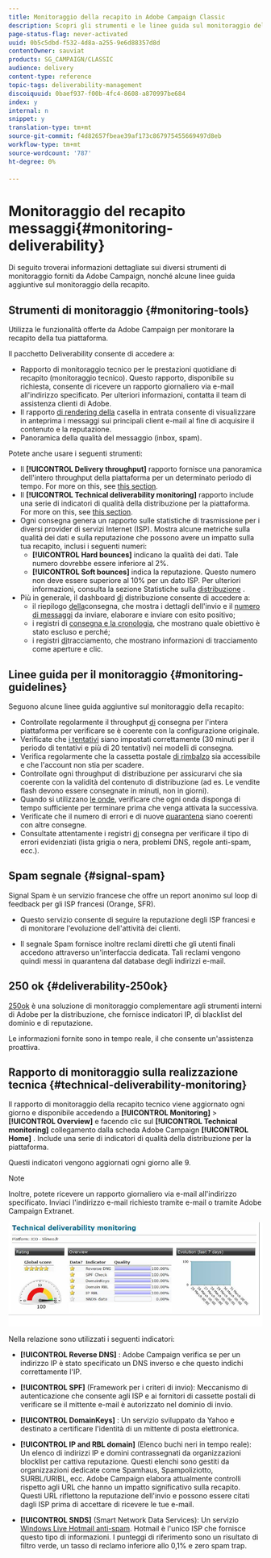 ```yaml
---
title: Monitoraggio della recapito in Adobe Campaign Classic
description: Scopri gli strumenti e le linee guida sul monitoraggio della recapito in Adobe Campaign Classic.
page-status-flag: never-activated
uuid: 0b5c5dbd-f532-4d8a-a255-9e6d88357d8d
contentOwner: sauviat
products: SG_CAMPAIGN/CLASSIC
audience: delivery
content-type: reference
topic-tags: deliverability-management
discoiquuid: 0baef937-f00b-4fc4-8608-a870997be684
index: y
internal: n
snippet: y
translation-type: tm+mt
source-git-commit: f4d82657fbeae39af173c867975455669497d8eb
workflow-type: tm+mt
source-wordcount: '787'
ht-degree: 0%

---
```



# Monitoraggio del recapito messaggi{#monitoring-deliverability}

Di seguito troverai informazioni dettagliate sui diversi strumenti di monitoraggio forniti da Adobe Campaign, nonché alcune linee guida aggiuntive sul monitoraggio della recapito.

## Strumenti di monitoraggio {#monitoring-tools}

Utilizza le funzionalità offerte da Adobe Campaign per monitorare la recapito della tua piattaforma.

Il pacchetto Deliverability consente di accedere a:

* Rapporto di monitoraggio tecnico per le prestazioni quotidiane di recapito (monitoraggio tecnico). Questo rapporto, disponibile su richiesta, consente di ricevere un rapporto giornaliero via e-mail all&#39;indirizzo specificato. Per ulteriori informazioni, contatta il team di assistenza clienti di Adobe.
* Il rapporto [di rendering della](../../delivery/using/inbox-rendering.md) casella in entrata consente di visualizzare in anteprima i messaggi sui principali client e-mail al fine di acquisire il contenuto e la reputazione.
* Panoramica della qualità del messaggio (inbox, spam).

Potete anche usare i seguenti strumenti:

* Il **[!UICONTROL Delivery throughput]** rapporto fornisce una panoramica dell&#39;intero throughput della piattaforma per un determinato periodo di tempo. For more on this, see [this section](../../reporting/using/global-reports.md#delivery-throughput).
* Il **[!UICONTROL Technical deliverability monitoring]** rapporto include una serie di indicatori di qualità della distribuzione per la piattaforma. For more on this, see [this section](#technical-deliverability-monitoring).
* Ogni consegna genera un rapporto sulle statistiche di trasmissione per i diversi provider di servizi Internet (ISP). Mostra alcune metriche sulla qualità dei dati e sulla reputazione che possono avere un impatto sulla tua recapito, inclusi i seguenti numeri:
   * **[!UICONTROL Hard bounces]** indicano la qualità dei dati. Tale numero dovrebbe essere inferiore al 2%.
   * **[!UICONTROL Soft bounces]** indica la reputazione. Questo numero non deve essere superiore al 10% per un dato ISP.
   Per ulteriori informazioni, consulta la sezione Statistiche sulla [distribuzione](../../reporting/using/global-reports.md#delivery-statistics) .
* Più in generale, il dashboard [di](../../delivery/using/monitoring-a-delivery.md#delivery-dashboard) distribuzione consente di accedere a:
   * il riepilogo [della](../../delivery/using/monitoring-a-delivery.md#delivery-summary)consegna, che mostra i dettagli dell&#39;invio e il [numero di messaggi](../../delivery/using/monitoring-a-delivery.md#number-of-messages-sent) da inviare, elaborare e inviare con esito positivo;
   * i registri di [consegna e la cronologia](../../delivery/using/monitoring-a-delivery.md#delivery-logs-and-history), che mostrano quale obiettivo è stato escluso e perché;
   * i registri [di](../../delivery/using/monitoring-a-delivery.md#tracking-logs)tracciamento, che mostrano informazioni di tracciamento come aperture e clic.

## Linee guida per il monitoraggio {#monitoring-guidelines}

Seguono alcune linee guida aggiuntive sul monitoraggio della recapito:

* Controllate regolarmente il throughput [di](../../reporting/using/global-reports.md#delivery-throughput) consegna per l&#39;intera piattaforma per verificare se è coerente con la configurazione originale.
* Verificate che [i tentativi](../../delivery/using/understanding-delivery-failures.md#retries-after-a-delivery-temporary-failure) siano impostati correttamente (30 minuti per il periodo di tentativi e più di 20 tentativi) nei modelli di consegna.
* Verifica regolarmente che la cassetta postale [di rimbalzo](../../delivery/using/understanding-delivery-failures.md#bounce-mail-management) sia accessibile e che l&#39;account non stia per scadere.
* Controllate ogni throughput di distribuzione per assicurarvi che sia coerente con la validità del contenuto di distribuzione (ad es. Le vendite flash devono essere consegnate in minuti, non in giorni).
* Quando si utilizzano [le onde](../../delivery/using/steps-sending-the-delivery.md#sending-using-multiple-waves), verificare che ogni onda disponga di tempo sufficiente per terminare prima che venga attivata la successiva.
* Verificate che il numero di errori e di nuove [quarantena](../../delivery/using/understanding-quarantine-management.md) siano coerenti con altre consegne.
* Consultate attentamente i registri [di](../../delivery/using/monitoring-a-delivery.md#delivery-logs-and-history) consegna per verificare il tipo di errori evidenziati (lista grigia o nera, problemi DNS, regole anti-spam, ecc.).

## Spam segnale {#signal-spam}

Signal Spam è un servizio francese che offre un report anonimo sul loop di feedback per gli ISP francesi (Orange, SFR).

* Questo servizio consente di seguire la reputazione degli ISP francesi e di monitorare l&#39;evoluzione dell&#39;attività dei clienti.

* Il segnale Spam fornisce inoltre reclami diretti che gli utenti finali accedono attraverso un&#39;interfaccia dedicata. Tali reclami vengono quindi messi in quarantena dal database degli indirizzi e-mail.

## 250 ok {#deliverability-250ok}

[250ok](https://250ok.com/) è una soluzione di monitoraggio complementare agli strumenti interni di Adobe per la distribuzione, che fornisce indicatori IP, di blacklist del dominio e di reputazione.

Le informazioni fornite sono in tempo reale, il che consente un&#39;assistenza proattiva.

## Rapporto di monitoraggio sulla realizzazione tecnica {#technical-deliverability-monitoring}

Il rapporto di monitoraggio della recapito tecnico viene aggiornato ogni giorno e disponibile accedendo a **[!UICONTROL Monitoring]** > **[!UICONTROL Overview]** e facendo clic sul **[!UICONTROL Technical monitoring]** collegamento dalla scheda Adobe Campaign **[!UICONTROL Home]** . Include una serie di indicatori di qualità della distribuzione per la piattaforma.

Questi indicatori vengono aggiornati ogni giorno alle 9.

>[!NOTE]
>
>Inoltre, potete ricevere un rapporto giornaliero via e-mail all&#39;indirizzo specificato. Inviaci l&#39;indirizzo e-mail richiesto tramite e-mail o tramite Adobe Campaign Extranet.

![](assets/s_tn_del_monitoring.png)

Nella relazione sono utilizzati i seguenti indicatori:

* **[!UICONTROL Reverse DNS]** : Adobe Campaign verifica se per un indirizzo IP è stato specificato un DNS inverso e che questo indichi correttamente l&#39;IP.

* **[!UICONTROL SPF]** (Framework per i criteri di invio): Meccanismo di autenticazione che consente agli ISP e ai fornitori di cassette postali di verificare se il mittente e-mail è autorizzato nel dominio di invio.

* **[!UICONTROL DomainKeys]** : Un servizio sviluppato da Yahoo e destinato a certificare l&#39;identità di un mittente di posta elettronica.

* **[!UICONTROL IP and RBL domain]** (Elenco buchi neri in tempo reale): Un elenco di indirizzi IP e domini contrassegnati da organizzazioni blocklist per cattiva reputazione. Questi elenchi sono gestiti da organizzazioni dedicate come Spamhaus, Spampoliziotto, SURBL/URIBL, ecc. Adobe Campaign elabora attualmente controlli rispetto agli URL che hanno un impatto significativo sulla recapito. Questi URL riflettono la reputazione dell&#39;invio e possono essere citati dagli ISP prima di accettare di ricevere le tue e-mail.

* **[!UICONTROL SNDS]** (Smart Network Data Services): Un servizio [Windows Live Hotmail anti-spam](https://sendersupport.olc.protection.outlook.com/snds/FAQ.aspx). Hotmail è l&#39;unico ISP che fornisce questo tipo di informazioni. I punteggi di riferimento sono un risultato di filtro verde, un tasso di reclamo inferiore allo 0,1% e zero spam trap.

<!--### Delivery Reports - Broadcast Statistics {#broadcast-statistics}

Each delivery will generate a broadcast statistics report when you open a delivery in the “Deliveries List”, which includes some reputation metrics that may impact your deliverability.-->
